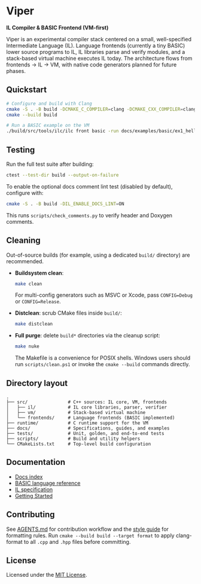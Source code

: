 <!--
File: README.md
Purpose: Project overview, build, and testing instructions.
-->

# Viper

**IL Compiler & BASIC Frontend (VM-first)**

Viper is an experimental compiler stack centered on a small, well-specified Intermediate Language (IL).
Language frontends (currently a tiny BASIC) lower source programs to IL, IL libraries parse and verify modules, and a stack-based virtual machine executes IL today.
The architecture flows from frontends → IL → VM, with native code generators planned for future phases.

## Quickstart

```sh
# Configure and build with Clang
cmake -S . -B build -DCMAKE_C_COMPILER=clang -DCMAKE_CXX_COMPILER=clang++
cmake --build build

# Run a BASIC example on the VM
./build/src/tools/ilc/ilc front basic -run docs/examples/basic/ex1_hello_cond.bas
```
## Testing

Run the full test suite after building:

```sh
ctest --test-dir build --output-on-failure
```

To enable the optional docs comment lint test (disabled by default), configure with:

```sh
cmake -S . -B build -DIL_ENABLE_DOCS_LINT=ON
```

This runs `scripts/check_comments.py` to verify header and Doxygen comments.


## Cleaning

Out-of-source builds (for example, using a dedicated `build/` directory) are recommended.

- **Buildsystem clean**:
  ```sh
  make clean
  ```
  For multi-config generators such as MSVC or Xcode, pass `CONFIG=Debug` or `CONFIG=Release`.

- **Distclean**: scrub CMake files inside `build/`:
  ```sh
  make distclean
  ```

- **Full purge**: delete `build*` directories via the cleanup script:
  ```sh
  make nuke
  ```
  The Makefile is a convenience for POSIX shells. Windows users should run `scripts/clean.ps1` or invoke the `cmake --build` commands directly.

## Directory layout

```text
.
├── src/               # C++ sources: IL core, VM, frontends
│   ├── il/            # IL core libraries, parser, verifier
│   ├── vm/            # Stack-based virtual machine
│   └── frontends/     # Language frontends (BASIC implemented)
├── runtime/           # C runtime support for the VM
├── docs/              # Specifications, guides, and examples
├── tests/             # Unit, golden, and end-to-end tests
├── scripts/           # Build and utility helpers
└── CMakeLists.txt     # Top-level build configuration
```

## Documentation

- [Docs index](docs/index.md)
- [BASIC language reference](docs/references/basic.md)
- [IL specification](docs/references/il.md)
- [Getting Started](docs/getting-started.md)

## Contributing

See [AGENTS.md](AGENTS.md) for contribution workflow and the [style guide](docs/style-guide.md) for formatting rules.
Run `cmake --build build --target format` to apply clang-format to all `.cpp` and `.hpp` files before committing.

## License

Licensed under the [MIT License](LICENSE).
